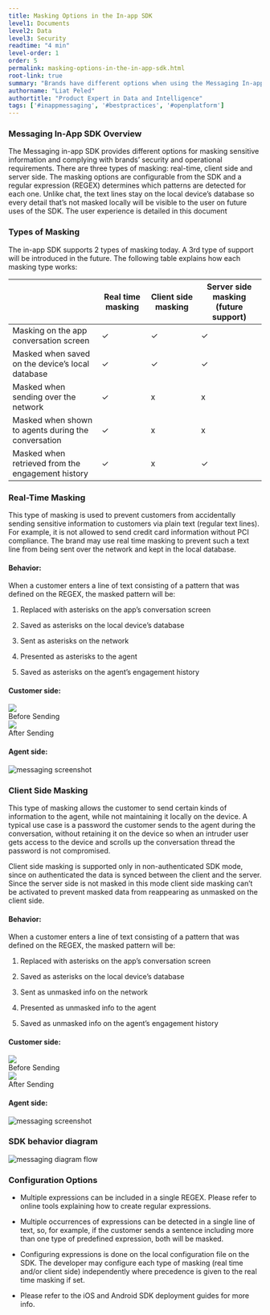```yaml
---
title: Masking Options in the In-app SDK
level1: Documents
level2: Data
level3: Security
readtime: "4 min"
level-order: 1
order: 5
permalink: masking-options-in-the-in-app-sdk.html
root-link: true
summary: "Brands have different options when using the Messaging In-app SDK for masking sensitive information and complying with security and operational requirements."
authorname: "Liat Peled"
authortitle: "Product Expert in Data and Intelligence"
tags: ['#inappmessaging', '#bestpractices', '#openplatform']
---
```


### Messaging In-App SDK Overview

The Messaging in-app SDK provides different options for masking sensitive information and complying with brands’ security and operational requirements. There are three types of masking: real-time, client side and server side. The masking options are configurable from the SDK and a regular expression (REGEX) determines which patterns are detected for each one. Unlike chat, the text lines stay on the local device’s database so every detail that’s not masked locally will be visible to the user on future uses of the SDK. The user experience is detailed in this document

### Types of Masking

The in-app SDK supports 2 types of masking today. A 3rd type of support will be introduced in the future. The following table explains how each masking type works:

<table>
<thead>
 <tr>
 <th></th>
 <th>Real time masking</th>
 <th>Client side masking</th>
 <th>Server side masking
(future support)</th>
 </tr>
 </thead>
 <tbody>
 <tr>
 <td>Masking on the app conversation screen</td>
 <td>✓</td>
 <td>✓</td>
 <td>✓</td>
 </tr>
 <tr>
 <td>Masked when saved on the device’s local database</td>
 <td>✓</td>
 <td>✓</td>
 <td>✓</td>
 </tr>
 <tr>
 <td>Masked when sending over the network</td>
 <td>✓</td>
 <td>x</td>
 <td>x</td>
 </tr>
 <tr>
 <td>Masked when shown to agents during the conversation</td>
 <td>✓</td>
 <td>x</td>
 <td>x</td>
 </tr>
 <tr>
 <td>Masked when retrieved from the engagement history</td>
 <td>✓</td>
 <td>x</td>
 <td>✓</td>
 </tr>
</tbody>
</table>


### Real-Time Masking

This type of masking is used to prevent customers from accidentally sending sensitive information to customers via plain text (regular text lines). For example, it is not allowed to send credit card information without PCI compliance. The brand may use real time masking to prevent such a text line from being sent over the network and kept in the local database.

#### Behavior:

When a customer enters a line of text consisting of a pattern that was defined on the REGEX, the masked pattern will be:

1. Replaced with asterisks on the app’s conversation screen

2. Saved as asterisks on the local device’s database

3. Sent as asterisks on the network

4. Presented as asterisks to the agent

5. Saved as asterisks on the agent’s engagement history

#### Customer side:

<img src="img/before-screenshot-client-side.png"/>

<div class="imagetext">Before Sending</div>

<img src="img/after-screenshot-client-side.png"/>

<div class="imagetext">After Sending</div>



#### Agent side:

![messaging screenshot](img/message-screenshot-0.png)

### Client Side Masking

This type of masking allows the customer to send certain kinds of information to the agent, while not maintaining it locally on the device. A typical use case is a password the customer sends to the agent during the conversation, without retaining it on the device so when an intruder user gets access to the device and scrolls up the conversation thread the password is not compromised.

Client side masking is supported only in non-authenticated SDK mode, since on authenticated the data is synced between the client and the server. Since the server side is not masked in this mode client side masking can’t be activated to prevent masked data from reappearing as unmasked on the client side.

#### Behavior:

When a customer enters a line of text consisting of a pattern that was defined on the REGEX, the masked pattern will be:

1. Replaced with asterisks on the app’s conversation screen

2. Saved as asterisks on the local device’s database

3. Sent as unmasked info on the network

4. Presented as unmasked info to the agent

5. Saved as unmasked info on the agent’s engagement history

#### Customer side:

<img src="img/before-screenshot-agent-side.png">

<div class="imagetext">Before Sending</div>

<img src="img/after-screenshot-agent-side.png">

<div class="imagetext">After Sending</div>


#### Agent side:

![messaging screenshot](img/message-sceenshot-1.png)

### SDK behavior diagram

![messaging diagram flow](img/message-flow-2.png)

### Configuration Options

* Multiple expressions can be included in a single REGEX. Please refer to online tools explaining how to create regular expressions.

* Multiple occurrences of expressions can be detected in a single line of text, so, for example, if the customer sends a sentence including more than one type of predefined expression, both will be masked.

* Configuring expressions is done on the local configuration file on the SDK. The developer may configure each type of masking (real time and/or client side) independently where precedence is given to the real time masking if set.

* Please refer to the iOS and Android SDK deployment guides for more info.
